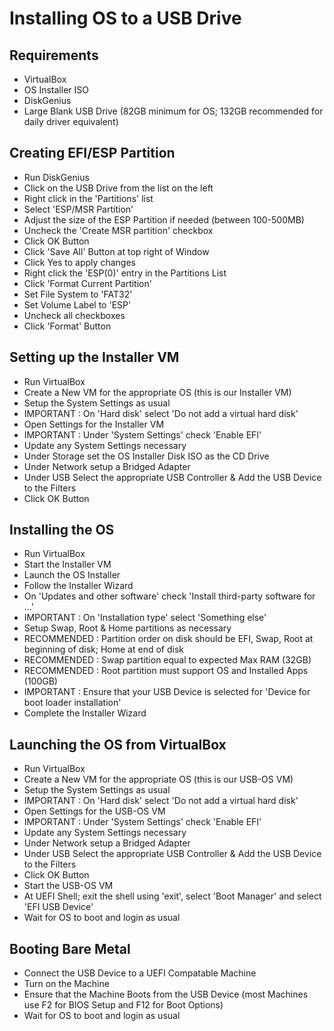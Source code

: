 # Installing OS to a USB Drive

## Requirements
  - VirtualBox
  - OS Installer ISO
  - DiskGenius
  - Large Blank USB Drive (82GB minimum for OS; 132GB recommended for daily driver equivalent)

## Creating EFI/ESP Partition
  - Run DiskGenius
  - Click on the USB Drive from the list on the left
  - Right click in the 'Partitions' list
  - Select 'ESP/MSR Partition'
  - Adjust the size of the ESP Partition if needed (between 100-500MB)
  - Uncheck the 'Create MSR partition' checkbox
  - Click OK Button
  - Click 'Save All' Button at top right of Window
  - Click Yes to apply changes
  - Right click the 'ESP(0)' entry in the Partitions List
  - Click 'Format Current Partition'
  - Set File System to 'FAT32'
  - Set Volume Label to 'ESP'
  - Uncheck all checkboxes
  - Click 'Format' Button

## Setting up the Installer VM
  - Run VirtualBox
  - Create a New VM for the appropriate OS (this is our Installer VM)
  - Setup the System Settings as usual
  - IMPORTANT : On 'Hard disk' select 'Do not add a virtual hard disk'
  - Open Settings for the Installer VM
  - IMPORTANT : Under 'System Settings' check 'Enable EFI'
  - Update any System Settings necessary
  - Under Storage set the OS Installer Disk ISO as the CD Drive
  - Under Network setup a Bridged Adapter
  - Under USB Select the appropriate USB Controller & Add the USB Device to the Filters
  - Click OK Button
  
## Installing the OS
  - Run VirtualBox
  - Start the Installer VM
  - Launch the OS Installer
  - Follow the Installer Wizard
  - On 'Updates and other software' check 'Install third-party software for ...'
  - IMPORTANT : On 'Installation type' select 'Something else'
  - Setup Swap, Root & Home partitions as necessary
  - RECOMMENDED : Partition order on disk should be EFI, Swap, Root at beginning of disk; Home at end of disk
  - RECOMMENDED : Swap partition equal to expected Max RAM (32GB)
  - RECOMMENDED : Root partition must support OS and Installed Apps (100GB)
  - IMPORTANT : Ensure that your USB Device is selected for 'Device for boot loader installation'
  - Complete the Installer Wizard

## Launching the OS from VirtualBox
  - Run VirtualBox
  - Create a New VM for the appropriate OS (this is our USB-OS VM)
  - Setup the System Settings as usual
  - IMPORTANT : On 'Hard disk' select 'Do not add a virtual hard disk'
  - Open Settings for the USB-OS VM
  - IMPORTANT : Under 'System Settings' check 'Enable EFI'
  - Update any System Settings necessary
  - Under Network setup a Bridged Adapter
  - Under USB Select the appropriate USB Controller & Add the USB Device to the Filters
  - Click OK Button
  - Start the USB-OS VM
  - At UEFI Shell; exit the shell using 'exit', select 'Boot Manager' and select 'EFI USB Device'
  - Wait for OS to boot and login as usual

## Booting Bare Metal
  - Connect the USB Device to a UEFI Compatable Machine
  - Turn on the Machine
  - Ensure that the Machine Boots from the USB Device (most Machines use F2 for BIOS Setup and F12 for Boot Options)
  - Wait for OS to boot and login as usual
